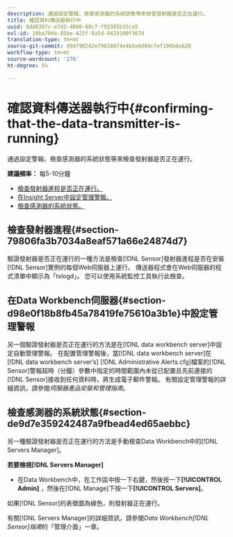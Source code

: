 ```yaml
---
description: 通過設定警報、檢查感測器的系統狀態等來檢查發射器是否正在運行。
title: 確認資料傳送器執行中
uuid: 8dd6307c-e7d2-4800-88c7-f93385b33ca5
exl-id: 10ba704e-85be-425f-8a5d-9429100f367d
translation-type: tm+mt
source-git-commit: d9df90242ef96188f4e4b5e6d04cfef196b0a628
workflow-type: tm+mt
source-wordcount: '276'
ht-degree: 5%

---
```


# 確認資料傳送器執行中{#confirming-that-the-data-transmitter-is-running}

通過設定警報、檢查感測器的系統狀態等來檢查發射器是否正在運行。

**建議頻率：** 每5-10分鐘

* [檢查發射器進程是否正在運行。](../../../home/c-snsr-ovrvw/admin-sensor/c-data-trmtr-rng.md#section-79806fa3b7034a8eaf571a66e24874d7)
* [在Insight Server中設定管理警報。](../../../home/c-snsr-ovrvw/admin-sensor/c-data-trmtr-rng.md#section-d98e0f18b8fb45a78419fe75610a3b1e)
* [檢查感測器的系統狀態。](../../../home/c-snsr-ovrvw/admin-sensor/c-data-trmtr-rng.md#section-de9d7e359242487a9fbead4ed65aebbc)

## 檢查發射器進程{#section-79806fa3b7034a8eaf571a66e24874d7}

驗證發射器是否正在運行的一種方法是檢查[!DNL Sensor]發射器進程是否在安裝[!DNL Sensor]實例的每個Web伺服器上運行。 傳送器程式會在Web伺服器的程式清單中顯示為「txlogd」。 您可以使用系統監控工具執行此檢查。

## 在Data Workbench伺服器{#section-d98e0f18b8fb45a78419fe75610a3b1e}中設定管理警報

另一個驗證發射器是否正在運行的方法是在[!DNL data workbench server]中設定自動管理警報。 在配置管理警報後，當[!DNL data workbench server]在[!DNL data workbench server’s] [!DNL Administrative Alerts.cfg]檔案的[!DNL Sensor]警報超時（分鐘）參數中指定的時間範圍內未從已配置且先前連接的[!DNL Sensor]接收到任何資料時，將生成電子郵件警報。 有關設定管理警報的詳細資訊，請參閱&#x200B;*伺服器產品安裝和管理指南*。

## 檢查感測器的系統狀態{#section-de9d7e359242487a9fbead4ed65aebbc}

另一種驗證發射器是否正在運行的方法是手動檢查Data Workbench中的[!DNL Servers Manager]。

**若要檢視[!DNL Servers Manager]**

* 在Data Workbench中，在工作區中按一下右鍵，然後按一下&#x200B;**[!UICONTROL Admin]** ，然後在[!DNL Manage]下按一下&#x200B;**[!UICONTROL Servers]**。

如果[!DNL Sensor]的表徵圖為綠色，則發射器正在運行。

有關[!DNL Servers Manager]的詳細資訊，請參閱&#x200B;*Data Workbench[!DNL Sensor]指南*&#x200B;的「管理介面」一章。
